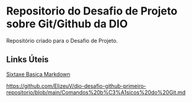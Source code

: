 # Repositorio do Desafio de Projeto sobre Git/Github da DIO
Repositório criado para o Desafio de Projeto.

## Links Úteis
[Sixtaxe Basica Markdown](https://www.markdownguide.org/basic-syntax/)

https://github.com/ElizeuV/dio-desafio-github-primeiro-repositorio/blob/main/Comandos%20b%C3%A1sicos%20do%20Git.md
